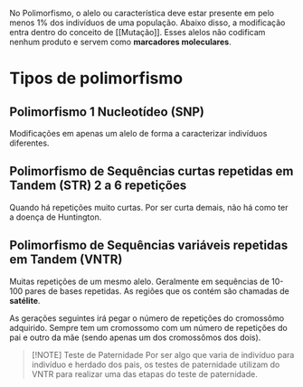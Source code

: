 No Polimorfismo, o alelo ou característica deve estar presente em pelo menos 1% dos indivíduos de uma população. Abaixo disso, a modificação entra dentro do conceito de [[Mutação]].
Esses alelos não codificam nenhum produto e servem como **marcadores moleculares**.

# Tipos de polimorfismo
## Polimorfismo 1 Nucleotídeo (SNP)
Modificações em apenas um alelo de forma a caracterizar indivíduos diferentes.

## Polimorfismo de Sequências curtas repetidas em Tandem (STR) 2 a 6 repetições
Quando há repetições muito curtas.
Por ser curta demais, não há como ter a doença de Huntington.

## Polimorfismo de Sequências variáveis repetidas em Tandem (VNTR)
Muitas repetições de um mesmo alelo. Geralmente em sequências de 10-100 pares de bases repetidas. As regiões que os contém são chamadas de **satélite**.

As gerações seguintes irá pegar o número de repetições do cromossômo adquirido. Sempre tem um cromossomo com um número de repetições do pai e outro da mãe (sendo apenas um dos cromossômos dos dois).

>[!NOTE] Teste de Paternidade
>Por ser algo que varia de indivíduo para indivíduo e herdado dos pais, os testes de paternidade utilizam do VNTR para realizar uma das etapas do teste de paternidade.
